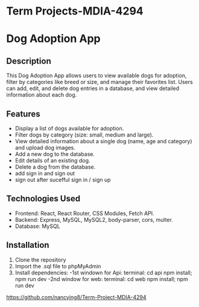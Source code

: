 # Term Projects-MDIA-4294
# Dog Adoption App

## Description
This Dog Adoption App allows users to view available dogs for adoption, filter by categories like breed or size, and manage their favorites list. Users can add, edit, and delete dog entries in a database, and view detailed information about each dog.

## Features
- Display a list of dogs available for adoption.
- Filter dogs by category (size: small, medium and large).
- View detailed information about a single dog (name, age and category) and upload dog images.
- Add a new dog to the database.
- Edit details of an existing dog.
- Delete a dog from the database.
- add sign in and sign out
- sign out after sucefful sign in / sign up

## Technologies Used
- Frontend: React, React Router, CSS Modules, Fetch API.
- Backend: Express, MySQL, MySQL2, body-parser, cors, multer.
- Database: MySQL

## Installation

1. Clone the repository
2. Import the .sql file to phpMyAdmin
3. Install dependencies:
    -1st windown for Api:
    terminal:
            cd api
            npm install; npm run dev
    -2nd window for web:
    terminal:
            cd web
            npm install; npm run dev

 https://github.com/nancying8/Term-Project-MDIA-4294